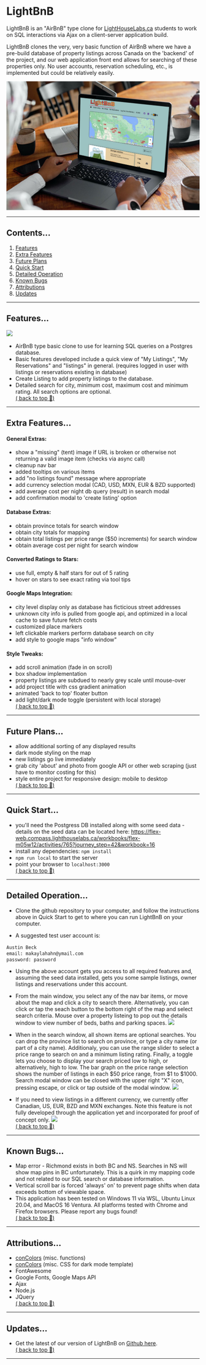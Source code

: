 # LightBnB

LightBnB is an "AirBnB" type clone for <a href="www.lighthouselabs.ca">LightHouseLabs.ca</a> students to work on SQL interactions via Ajax on a client-server application build. 

LightBnB clones the very, very basic function of AirBnB where we have a pre-build database of property listings across Canada on the 'backend' of the project, and our web application front end allows for searching of these properties only.  No user accounts, reservation scheduling, etc., is implemented but could be relatively easily.


![](./screenshots/mockup.jpg)  

--- 
## Contents...  
1. [Features](#features)
2. [Extra Features](#extra-features)
3. [Future Plans](#future-plans)
4. [Quick Start](#quick-start)
5. [Detailed Operation](#detailed-operation)
6. [Known Bugs](#known-bugs)
7. [Attributions](#attributions)
8. [Updates](#updates)
--- 
## Features...  
![](./screenshots/overview-ani.gif)
- AirBnB type basic clone to use for learning SQL queries on a Postgres database.
- Basic features developed include a quick view of "My Listings", "My Reservations" and "listings" in general.
(requires logged in user with listings or reservations existing in database)
- Create Listing to add property listings to the database.
- Detailed search for city, minimum cost, maximum cost and minimum rating.  All search options are optional.  
[( back to top 🔺)](#lightbnb)

---
## Extra Features...
#### General Extras:
  - show a "missing" (tent) image if URL is broken or otherwise not returning a valid image item (checks via async call)
  - cleanup nav bar
  - added tooltips on various items
  - add "no listings found" message where appropriate
  - add currency selection modal (CAD, USD, MXN, EUR & BZD supported)
  - add average cost per night db query (result) in search modal
  - add confirmation modal to 'create listing' option  

#### Database Extras:
   - obtain province totals for search window
   - obtain city totals for mapping
   - obtain total listings per price range ($50 increments) for search window
   - obtain average cost per night for search window
 
#### Converted Ratings to Stars:
   - use full, empty & half stars for out of 5 rating
   - hover on stars to see exact rating via tool tips  

#### Google Maps Integration:
  - city level display only as database has ficticious street addresses
  - unknown city info is pulled from google api, and optimized in a local cache to save future fetch costs
  - customized place markers
  - left clickable markers perform database search on city
  - add style to google maps "info window"  

#### Style Tweaks:
  - add scroll animation (fade in on scroll)
  - box shadow implementation
  - property listings are subdued to nearly grey scale until mouse-over
  - add project title with css gradient animation
  - animated 'back to top' floater button
  - add light/dark mode toggle (persistent with local storage)  
  [( back to top 🔺)](#lightbnb)

--- 
## Future Plans...
- allow additional sorting of any displayed results
- dark mode styling on the map
- new listings go live immediately
- grab city 'about' and photo from google API or other web scraping
  (just have to monitor costing for this)
- style entire project for responsive design: mobile to desktop  
[( back to top 🔺)](#lightbnb)
--- 
## Quick Start...  
- you'll need the Postgress DB installed along with some seed data - details on the seed data can be located here: https://flex-web.compass.lighthouselabs.ca/workbooks/flex-m05w12/activities/765?journey_step=42&workbook=16 
- install any dependencies: ```npm install```
- ```npm run local``` to start the server
- point your browser to ```localhost:3000```  
[( back to top 🔺)](#lightbnb)

--- 
## Detailed Operation...  
- Clone the github repository to your computer, and follow the instructions above in Quick Start to get to where you can run LightBnB on your computer. 

- A suggested test user account is:
``` 
Austin Beck
email: makaylahahn@ymail.com
password: password
```  
- Using the above account gets you access to all required features and, assuming the seed data installed, gets you some sample listings, owner listings and reservations under this account.


- From the main window, you select any of the nav bar items, or move about the map and click a city to search there.  Alternatively, you can click or tap the seach button to the bottom right of the map and select search criteria.  Mouse over a property listeing to pop out the details window to view number of beds, baths and parking spaces.
![](./screenshots/screenshot-main.png)

- When in the search window, all shown items are optional searches.  You can drop the province list to search on province, or type a city name (or part of a city name).  Additionaly, you can use the range slider to select a price range to search on and a minimum listing rating.  Finally, a toggle lets you choose to display your search priced low to high, or alternatively, high to low. The bar graph on the price range selection shows the number of listings in each $50 price range, from $1 to $1000. Search modal window can be closed with the upper right "X" icon, pressing escape, or click or tap outside of the modal window.
![](./screenshots/screenshot-search-main.png)

- If you need to view listings in a different currency, we currently offer Canadian, US, EUR, BZD and MXN exchanges.  Note this feature is not fully developed through the application yet and incorporated for proof of concept only. 
![](./screenshots/screenshot-currency.png)  
[( back to top 🔺)](#lightbnb)
--- 
## Known Bugs...
- Map error - Richmond exists in both BC and NS. Searches in NS will show map pins in BC unfortunately. This is a quirk in my mapping code and not related to our SQL search or database information.
- Vertical scroll bar is forced 'always' on' to prevent page shifts when data exceeds bottom of viewable space.  
- This application has been tested on Windows 11 via WSL, Ubuntu Linux 20.04, and MacOS 16 Ventura. All platforms tested with Chrome and Firefox browsers. Please report any bugs found!  
[( back to top 🔺)](#lightbnb)
---
## Attributions...
- [conColors](https://github.com/ej8899/conColors) (misc. functions)
- [conColors](https://github.com/ej8899/conColors) (misc. CSS for dark mode template)
- FontAwesome
- Google Fonts, Google Maps API
- Ajax
- Node.js
- JQuery  
[( back to top 🔺)](#lightbnb)
---  
## Updates...
- Get the latest of our version of LightBnB on [Github here](https://github.com/ej8899/lightbnb).      
[( back to top 🔺)](#lightbnb)
---




